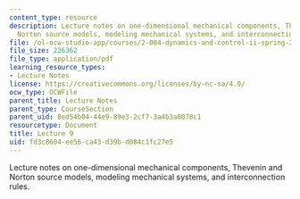 ```yaml
---
content_type: resource
description: Lecture notes on one-dimensional mechanical components, Thevenin and
  Norton source models, modeling mechanical systems, and interconnection rules.
file: /ol-ocw-studio-app/courses/2-004-dynamics-and-control-ii-spring-2008/fd3c8604ee56ca43d39bd084c1fc27e5_lecture_09.pdf
file_size: 226362
file_type: application/pdf
learning_resource_types:
- Lecture Notes
license: https://creativecommons.org/licenses/by-nc-sa/4.0/
ocw_type: OCWFile
parent_title: Lecture Notes
parent_type: CourseSection
parent_uid: 8ed54b04-44e9-89e3-2cf7-3a4b3a0078c1
resourcetype: Document
title: Lecture 9
uid: fd3c8604-ee56-ca43-d39b-d084c1fc27e5
---
```

Lecture notes on one-dimensional mechanical components, Thevenin and Norton source models, modeling mechanical systems, and interconnection rules.